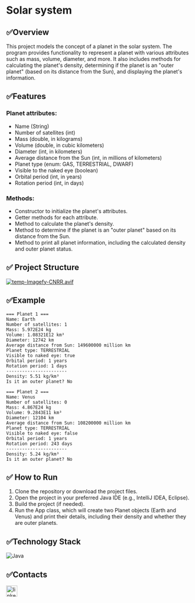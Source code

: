 # Solar system

## ✅Overview

This project models the concept of a planet in the solar system. The program provides functionality to represent a planet with various attributes such as mass, volume, diameter, and more. It also includes methods for calculating the planet's density, determining if the planet is an "outer planet" (based on its distance from the Sun), and displaying the planet's information.

## ✅Features

### Planet attributes:
- Name (String)
- Number of satellites (int)
- Mass (double, in kilograms)
- Volume (double, in cubic kilometers)
- Diameter (int, in kilometers)
- Average distance from the Sun (int, in millions of kilometers)
- Planet type (enum: GAS, TERRESTRIAL, DWARF)
- Visible to the naked eye (boolean)
- Orbital period (int, in years)
- Rotation period (int, in days)

### Methods:
- Constructor to initialize the planet's attributes.
- Getter methods for each attribute.
- Method to calculate the planet's density.
- Method to determine if the planet is an "outer planet" based on its distance from the Sun.
- Method to print all planet information, including the calculated density and outer planet status.

## ✅ Project Structure

[![temp-Imagefy-CNRR.avif](https://i.postimg.cc/Vs7KL62p/temp-Imagefy-CNRR.avif)](https://postimg.cc/K4MP0ZGD)


## ✅Example

```
=== Planet 1 ===
Name: Earth
Number of satellites: 1
Mass: 5.972E24 kg
Volume: 1.08321E12 km³
Diameter: 12742 km
Average distance from Sun: 149600000 million km
Planet type: TERRESTRIAL
Visible to naked eye: true
Orbital period: 1 years
Rotation period: 1 days
-----------------------
Density: 5.51 kg/km³
Is it an outer planet? No

=== Planet 2 ===
Name: Venus
Number of satellites: 0
Mass: 4.867E24 kg
Volume: 9.2843E11 km³
Diameter: 12104 km
Average distance from Sun: 108200000 million km
Planet type: TERRESTRIAL
Visible to naked eye: false
Orbital period: 1 years
Rotation period: 243 days
-----------------------
Density: 5.24 kg/km³
Is it an outer planet? No
```

## ✅ How to Run

1. Clone the repository or download the project files.
2. Open the project in your preferred Java IDE (e.g., IntelliJ IDEA, Eclipse).
3. Build the project (if needed).
4. Run the App class, which will create two Planet objects (Earth and Venus) and print their details, including their density and whether they are outer planets.

## ✅Technology Stack

![Java](https://img.shields.io/badge/java-%23ED8B00.svg?style=for-the-badge&logo=openjdk&logoColor=white) 

## ✅Contacts

<a href='https://www.linkedin.com/in/nadiia-alaieva/'><img src="https://i.postimg.cc/3RLmssnH/linkedin-3.png" alt="linkedin icon" width="30" height="30"></a>

